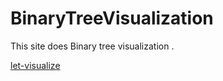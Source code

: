 # BinaryTreeVisualization
This site does Binary tree visualization .

[let-visualize](https://nishanbhattarai327.github.io/BinaryTreeVisualizer/)
